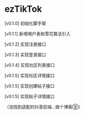 # ezTikTok
[v0.1.0] 初始化脚手架

[v0.1.1] 新增用户表和雪花算法引入

[v0.1.2] 实现注册接口

[v0.1.3] 实现登录接口

[v0.1.4] 实现社区列表接口

[v0.1.5] 实现社区详情接口

[v0.1.5] 实现创建帖子接口

[v0.1.5] 实现帖子详情接口

（没找到适配的抖音前端...做个博客⑧）